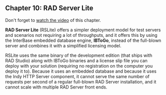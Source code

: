 ## Chapter 10: RAD Server Lite

Don't forget to [watch the video](https://youtu.be/NMEC1Urcdv4) of this chapter. 

**RAD Server Lite** (RSLite) offers a simpler deployment model for test servers and scenarios not requiring a lot of throughputs, and it offers this by using the InterBase embedded database engine, **IBToGo**, instead of the full-blown server and combines it with a simplified licensing model.

RSLite uses the same binary of the development edition (that ships with RAD Studio) along with IBToGo binaries and a license slip file you can deploy with your solution (requiring no registration on the computer you deploy it to). Because it uses an embedded database and because it uses the Indy HTTP Server component, it cannot serve the same number of requests per second of a regular full-blown RAD Server installation, and it cannot scale with multiple RAD Server front ends.



